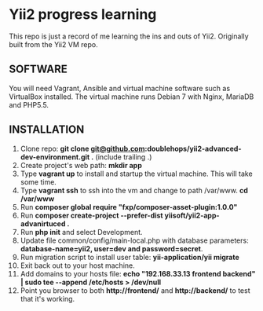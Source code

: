 Yii2 progress learning
======================

This repo is just a record of me learning the ins and outs of Yii2. Originally built from the Yii2 VM repo.

SOFTWARE
--------

You will need Vagrant, Ansible and virtual machine software such as VirtualBox installed.
The virtual machine runs Debian 7 with Nginx, MariaDB and PHP5.5.


INSTALLATION
------------

1. Clone repo: **git clone git@github.com:doublehops/yii2-advanced-dev-environment.git .** (include trailing .)
2. Create project's web path: **mkdir app**
3. Type **vagrant up** to install and startup the virtual machine. This will take some time.
4. Type **vagrant ssh** to ssh into the vm and change to path /var/www. **cd /var/www**
5. Run **composer global require "fxp/composer-asset-plugin:1.0.0"**
6. Run **composer create-project --prefer-dist yiisoft/yii2-app-advanirtuced .**
7. Run **php init** and select Development.
8. Update file common/config/main-local.php with database parameters: **database-name=yii2, user=dev and password=secret**.
9. Run migration script to install user table: **yii-application/yii migrate**
10. Exit back out to your host machine.
11. Add domains to your hosts file: **echo "192.168.33.13 frontend backend" | sudo tee --append /etc/hosts > /dev/null**
12. Point you browser to both **http://frontend/** and **http://backend/** to test that it's working.
